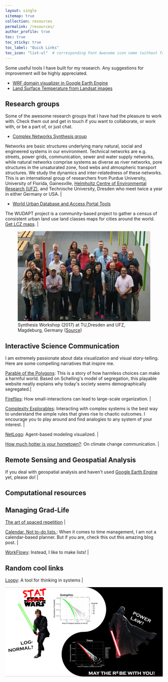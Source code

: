 ```yaml
---
layout: single
sitemap: true
collection: resources
permalink: /resources/
author_profile: true
toc: true
toc_sticky: true
toc_label: "Quick Links"
toc_icon: "list-ul"  # corresponding Font Awesome icon name (without fa prefix)
---
```


Some useful tools I have built for my research. Any suggestions for improvement will be highly appreciated.

* [WRF domain visualizer in Google Earth Engine](https://code.earthengine.google.com/b49019fd1f97e7313b143992a717726c)
* [Land Surface Temperature from Landsat images](https://code.earthengine.google.com/36460b55b5c8688d50e27cbb073a0ef9)

## Research groups

Some of the awesome research groups that I have had the pleasure to work with. Check them out and get in touch if you want to collaborate, or work with, or be a part of, or just chat.

* [Complex Networks Synthesis group](https://www.ufz.de/cawr/index.php?en=43129)

Networks are basic structures underlying many natural, social and engineered systems in our environment. Technical networks are e.g. streets, power grids, communication, sewer and water supply networks, while natural networks comprise systems as diverse as river networks, pore structures in the unsaturated zone, food webs and atmospheric transport structures. We study the dynamics and inter-relatedness of these networks. This is an international group of researchers from Purdue University, University of Florida, Gainesville, [Helmholtz Centre of Environmental Research (UFZ)](https://www.ufz.de/cawr/), and Technische University, Dresden who meet twice a year in either Germany or USA. |

* [World Urban Database and Access Portal Tools](http://www.wudapt.org/)

The WUDAPT project is a community-based project to gather a census of consistent urban land use land classes maps for cities around the world. [Get LCZ maps](https://wudapt.cs.purdue.edu/wudaptTools/default/getlcz). |

<figure>
  <img src="/assets/images/TUD-pic.png"  alt="Group">
  <figcaption>Synthesis Workshop (2017) at TU,Dresden and UFZ, Magdeburg, Germany (<a href="https://www.ufz.de/cawr/index.php?en=41799">Source</a>)</figcaption>
</figure>
<!-- Extre link: [Complex Networks Synthesis Workshops](https://www.ufz.de/cawr/index.php?en=42471) -->

## Interactive Science Communication

I am extremely passionate about data visualization and visual story-telling. Here are some compelling narratives that inspire me.

[Parable of the Polygons](https://ncase.me/polygons/): This is a story of how harmless choices can make a harmful world. Based on Schelling's model of segregation, this playable website neatly explains why today's society seems demographically segregated.|

[Fireflies](https://ncase.me/fireflies/): How small-interactions can lead to large-scale organization. |

[Complexity Explorables](http://www.complexity-explorables.org/): Interacting with complex systems is the best way to understand the simple rules that gives rise to chaotic outcomes. I encourage you to play around and find analogies to any system of your interest. |

[NetLogo](https://ccl.northwestern.edu/netlogo/): Agent-based modeling visualized. |

[How much hotter is your hometown?](https://www.nytimes.com/interactive/2018/08/30/climate/how-much-hotter-is-your-hometown.html): On climate change communication. |

<!-- [Hottest year on record](https://www.bloomberg.com/graphics/hottest-year-on-record/) -->


## Remote Sensing and Geospatial Analysis

If you deal with geospatial analysis and haven't used [Google Earth Engine](https://earthengine.google.com/) yet, please do! |


## Computational resources



## Managing Grad-Life

[The art of spaced repetition](https://ncase.me/remember/)  |

[Calendar. Not to-do lists.](https://blog.usejournal.com/calendar-in-stead-of-to-do-lists-9ada86a512dd): When it comes to time management, I am not a calendar-based planner. But if you are, check this out this amazing blog post. |

[WorkFlowy](https://workflowy.com/): Instead, I like to make lists! |

## Random cool links

[Loopy](https://ncase.me/loopy/): A tool for thinking in systems |


![](/assets/images/Stat_Wars.png)

